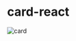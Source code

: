 # card-react
![card](https://user-images.githubusercontent.com/105584546/187281409-2aef7c7c-a088-4f34-91d9-dfcb1a8f2828.jpg)
